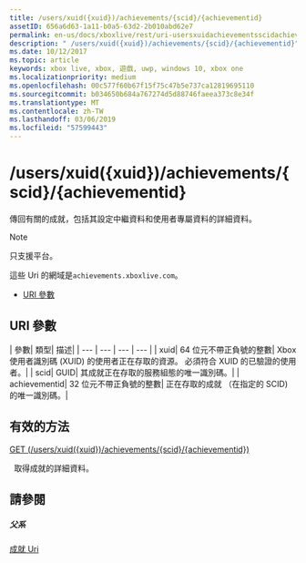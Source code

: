 ```yaml
---
title: /users/xuid({xuid})/achievements/{scid}/{achievementid}
assetID: 656a6d63-1a11-b0a5-63d2-2b010abd62e7
permalink: en-us/docs/xboxlive/rest/uri-usersxuidachievementsscidachievementid.html
description: " /users/xuid({xuid})/achievements/{scid}/{achievementid}"
ms.date: 10/12/2017
ms.topic: article
keywords: xbox live, xbox, 遊戲, uwp, windows 10, xbox one
ms.localizationpriority: medium
ms.openlocfilehash: 00c577f60b67f15f75c47b5e737ca12819695110
ms.sourcegitcommit: b034650b684a767274d5d88746faeea373c8e34f
ms.translationtype: MT
ms.contentlocale: zh-TW
ms.lasthandoff: 03/06/2019
ms.locfileid: "57599443"
---
```

# <a name="usersxuidxuidachievementsscidachievementid"></a>/users/xuid({xuid})/achievements/{scid}/{achievementid}
傳回有關的成就，包括其設定中繼資料和使用者專屬資料的詳細資料。 

> [!NOTE] 
> 只支援平台。 

 
這些 Uri 的網域是`achievements.xboxlive.com`。
 
  * [URI 參數](#ID4E2)
 
<a id="ID4E2"></a>

 
## <a name="uri-parameters"></a>URI 參數
 
| 參數| 類型| 描述| 
| --- | --- | --- | --- | 
| xuid| 64 位元不帶正負號的整數| Xbox 使用者識別碼 (XUID) 的使用者正在存取的資源。 必須符合 XUID 的已驗證的使用者。| 
| scid| GUID| 其成就正在存取的服務組態的唯一識別碼。| 
| achievementid| 32 位元不帶正負號的整數| 正在存取的成就 （在指定的 SCID) 的唯一識別碼。| 
  
<a id="ID4EMC"></a>

 
## <a name="valid-methods"></a>有效的方法

[GET (/users/xuid({xuid})/achievements/{scid}/{achievementid})](uri-usersxuidachievementsscidachievementidget.md)

&nbsp;&nbsp;取得成就的詳細資料。
 
<a id="ID4EWC"></a>

 
## <a name="see-also"></a>請參閱
 
<a id="ID4EYC"></a>

 
##### <a name="parent"></a>父系 

[成就 Uri](atoc-reference-achievementsv2.md)

   